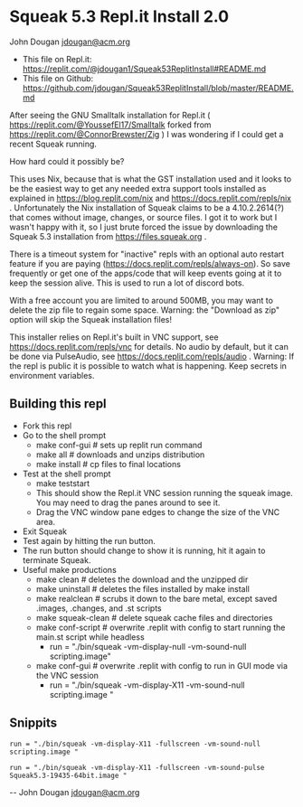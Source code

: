 Squeak 5.3 Repl.it Install 2.0
===============================
John Dougan <jdougan@acm.org>

* This file on Repl.it: https://replit.com/@jdougan1/Squeak53ReplitInstall#README.md
* This file on Github: https://github.com/jdougan/Squeak53ReplitInstall/blob/master/README.md

After seeing the GNU Smalltalk installation for Repl.it ( https://replit.com/@YoussefEl17/Smalltalk forked from https://replit.com/@ConnorBrewster/Zig ) I was wondering if I could get a recent Squeak running.

How hard could it possibly be?

This uses Nix, because that is what the GST installation used and it looks to be the easiest way to get any needed extra support tools installed as explained in https://blog.replit.com/nix and https://docs.replit.com/repls/nix .
Unfortunately the Nix installation of Squeak claims to be a 4.10.2.2614(?) that comes without image, changes, or source files.
I got it to work but I wasn't happy with it, so I just brute forced the issue by downloading the Squeak 5.3 installation from https://files.squeak.org . 

There is a timeout system for "inactive" repls with an optional auto restart feature if you are paying
(https://docs.replit.com/repls/always-on).
So save frequently or get one of the apps/code that will keep events going at it to keep the session alive.
This is used to run a lot of discord bots.

With a free account you are limited to around 500MB, you may want to delete the zip file to regain some space.
Warning: the "Download as zip" option will skip the Squeak installation files!

This installer relies on Repl.it's built in VNC support, see https://docs.replit.com/repls/vnc for details.
No audio by default, but it can be done via PulseAudio, see https://docs.replit.com/repls/audio .
Warning: If the repl is public it is possible to watch what is happening. Keep secrets in environment variables.

Building this repl
-------------------
* Fork this repl
* Go to the shell prompt
  * make conf-gui # sets up replit run command
  * make all   # downloads and unzips distribution
  * make install  # cp files to final locations
* Test at the shell prompt
  * make teststart
  * This should show the Repl.it VNC session running the squeak image. You may need to drag the panes around to see it.
  * Drag the VNC window pane edges to change the size of the VNC area.
* Exit Squeak
* Test again by hitting the run button.
* The run button should change to show it is running, hit it again to terminate Squeak. 
* Useful make productions
  * make clean    # deletes the download and the unzipped dir
  * make uninstall # deletes the files installed by make install 
  * make realclean  # scrubs it down to the bare metal, except saved .images, .changes, and .st  scripts
  * make squeak-clean  # delete squeak cache files and directories
  * make conf-script  # overwrite .replit with config to start running the main.st script while headless 
    * run = "./bin/squeak -vm-display-null -vm-sound-null  scripting.image"
  * make conf-gui  # overwrite .replit with config to run in GUI mode via the VNC session
    * run = "./bin/squeak -vm-display-X11 -vm-sound-null  scripting.image "

Snippits
--------
```
run = "./bin/squeak -vm-display-X11 -fullscreen -vm-sound-null  scripting.image "

run = "./bin/squeak -vm-display-X11 -fullscreen -vm-sound-pulse  Squeak5.3-19435-64bit.image "
```
-- 
John Dougan <jdougan@acm.org>